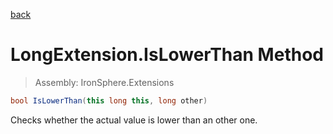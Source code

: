 ﻿

[back](/IronSphere.Extensions/types/LongExtension)

# LongExtension.IsLowerThan Method

> Assembly: IronSphere.Extensions

```csharp
bool IsLowerThan(this long this, long other)
```

Checks whether the actual value is lower than an other one.

 